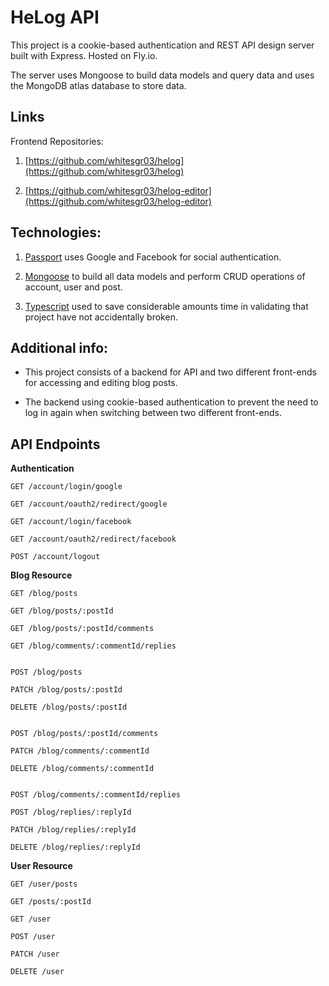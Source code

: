 # HeLog API

This project is a cookie-based authentication and REST API design server built with Express. Hosted on Fly.io.

The server uses Mongoose to build data models and query data and uses the MongoDB atlas database to store data.

## Links

Frontend Repositories:

1. [https://github.com/whitesgr03/helog](https://github.com/whitesgr03/helog)

2. [https://github.com/whitesgr03/helog-editor](https://github.com/whitesgr03/helog-editor)

## Technologies:

1. [Passport](https://www.passportjs.org/) uses Google and Facebook for social authentication.

2. [Mongoose](https://mongoosejs.com/) to build all data models and perform CRUD operations of account, user and post.

3. [Typescript](https://www.typescriptlang.org/) used to save considerable amounts time in validating that project have not accidentally broken.

## Additional info:

-   This project consists of a backend for API and two different front-ends for accessing and editing blog posts.

-   The backend using cookie-based authentication to prevent the need to log in again when switching between two different front-ends.

## API Endpoints

**Authentication**

```
GET /account/login/google

GET /account/oauth2/redirect/google

GET /account/login/facebook

GET /account/oauth2/redirect/facebook

POST /account/logout
```

**Blog Resource**

```
GET /blog/posts

GET /blog/posts/:postId

GET /blog/posts/:postId/comments

GET /blog/comments/:commentId/replies


POST /blog/posts

PATCH /blog/posts/:postId

DELETE /blog/posts/:postId


POST /blog/posts/:postId/comments

PATCH /blog/comments/:commentId

DELETE /blog/comments/:commentId


POST /blog/comments/:commentId/replies

POST /blog/replies/:replyId

PATCH /blog/replies/:replyId

DELETE /blog/replies/:replyId
```

**User Resource**

```
GET /user/posts

GET /posts/:postId

GET /user

POST /user

PATCH /user

DELETE /user
```
